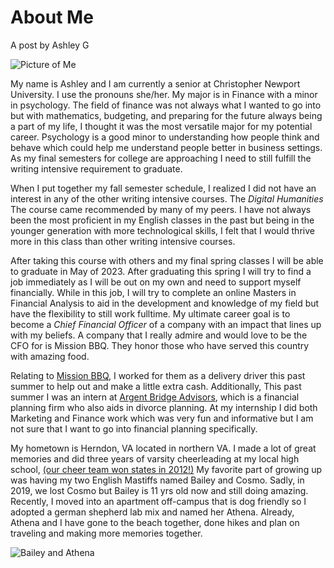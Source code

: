 # About Me 

A post by Ashley G

 ![Picture of Me](https://agengl350.github.io/Ashley-G-Engl350/images/Cheer.jpg)

My name is Ashley and I am currently a senior at Christopher Newport University. I use the pronouns she/her. My major is in Finance with a minor in psychology. The field of finance was not always what I wanted to go into but with mathematics, budgeting, and preparing for the future always being a part of my life, I thought it was the most versatile major for my potential career. Psychology is a good minor to understanding how people think and behave which could help me understand people better in business settings. As my final semesters for college are approaching I need to still fulfill the writing intensive requirement to graduate.

When I put together my fall semester schedule, I realized I did not have an interest in any of the other writing intensive courses. The *Digital Humanities* The course came recommended by many of my peers. I have not always been the most proficient in my English classes in the past but being in the younger generation with more technological skills, I felt that I would thrive more in this class than other writing intensive courses.	

After taking this course with others and my final spring classes I will be able to graduate in May of 2023. After graduating this spring I will try to find a job immediately as I will be out on my own and need to support myself financially. While in this job, I will try to complete an online Masters in Financial Analysis to aid in the development and knowledge of my field but have the flexibility to still work fulltime. My ultimate career goal is to become a *Chief Financial Officer* of a company with an impact that lines up with my beliefs. A company that I really admire and would love to be the CFO for is Mission BBQ. They honor those who have served this country with amazing food.

Relating to [Mission BBQ](https://mission-bbq.com), I worked for them as a delivery driver this past summer to help out and make a little extra cash. Additionally, This past summer I was an intern at [Argent Bridge Advisors](https://argentbridge.com), which is a financial planning firm who also aids in divorce planning. At my internship I did both Marketing and Finance work which was very fun and informative but I am not sure that I want to go into financial planning specifically.

My hometown is Herndon, VA located in northern VA. I made a lot of great memories and did three years of varsity cheerleading at my local high school, [(our cheer team won states in 2012!)](https://www.youtube.com/watch?v=t_ogvsYKpvY) My favorite part of growing up was having my two English Mastiffs named Bailey and Cosmo. Sadly, in 2019, we lost Cosmo but Bailey is 11 yrs old now and still doing amazing. Recently, I moved into an apartment off-campus that is dog friendly so I adopted a german shepherd lab mix and named her Athena. Already, Athena and I have gone to the beach together, done hikes and plan on traveling and making more memories together.
  
  ![Bailey and Athena](https://agengl350.github.io/Ashley-G-Engl350/images/Bailey.jpg)
